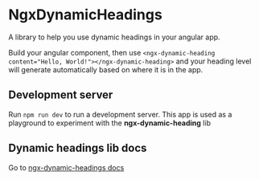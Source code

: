 # NgxDynamicHeadings

A library to help you use dynamic headings in your angular app. 

Build your angular component, then use `<ngx-dynamic-heading content="Hello, World!"></ngx-dynamic-heading>` and your heading level will generate automatically based on where it is in the app.  

## Development server

Run `npm run dev` to run a development server. This app is used as a playground to experiment with the **ngx-dynamic-heading** lib

## Dynamic headings lib docs

Go to [ngx-dynamic-headings docs](/libs/ngx-dynamic-headings/README.md)